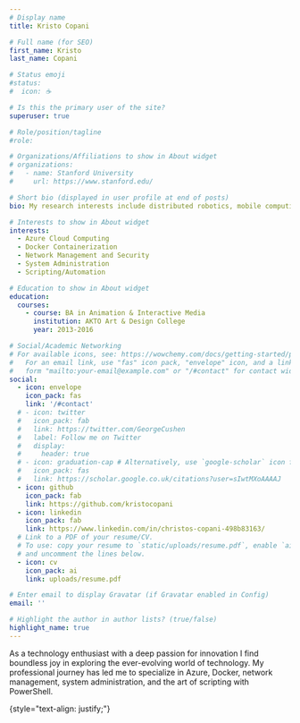 ```yaml
---
# Display name
title: Kristo Copani

# Full name (for SEO)
first_name: Kristo
last_name: Copani

# Status emoji
#status:
#  icon: ☕️

# Is this the primary user of the site?
superuser: true

# Role/position/tagline
#role: 

# Organizations/Affiliations to show in About widget
# organizations:
#   - name: Stanford University
#     url: https://www.stanford.edu/

# Short bio (displayed in user profile at end of posts)
bio: My research interests include distributed robotics, mobile computing and programmable matter.

# Interests to show in About widget
interests:
  - Azure Cloud Computing
  - Docker Containerization
  - Network Management and Security
  - System Administration
  - Scripting/Automation

# Education to show in About widget
education:
  courses:
    - course: BA in Animation & Interactive Media
      institution: AKTO Art & Design College
      year: 2013-2016

# Social/Academic Networking
# For available icons, see: https://wowchemy.com/docs/getting-started/page-builder/#icons
#   For an email link, use "fas" icon pack, "envelope" icon, and a link in the
#   form "mailto:your-email@example.com" or "/#contact" for contact widget.
social:
  - icon: envelope
    icon_pack: fas
    link: '/#contact'
  # - icon: twitter
  #   icon_pack: fab
  #   link: https://twitter.com/GeorgeCushen
  #   label: Follow me on Twitter
  #   display:
  #     header: true
  # - icon: graduation-cap # Alternatively, use `google-scholar` icon from `ai` icon pack
  #   icon_pack: fas
  #   link: https://scholar.google.co.uk/citations?user=sIwtMXoAAAAJ
  - icon: github
    icon_pack: fab
    link: https://github.com/kristocopani
  - icon: linkedin
    icon_pack: fab
    link: https://www.linkedin.com/in/christos-copani-498b83163/
  # Link to a PDF of your resume/CV.
  # To use: copy your resume to `static/uploads/resume.pdf`, enable `ai` icons in `params.yaml`,
  # and uncomment the lines below.
  - icon: cv
    icon_pack: ai
    link: uploads/resume.pdf

# Enter email to display Gravatar (if Gravatar enabled in Config)
email: ''

# Highlight the author in author lists? (true/false)
highlight_name: true
---
```


As a technology enthusiast with a deep passion for innovation I find boundless joy in exploring the ever-evolving world of technology. My professional journey has led me to specialize in Azure, Docker, network management, system administration, and the art of scripting with PowerShell.

{style="text-align: justify;"}
